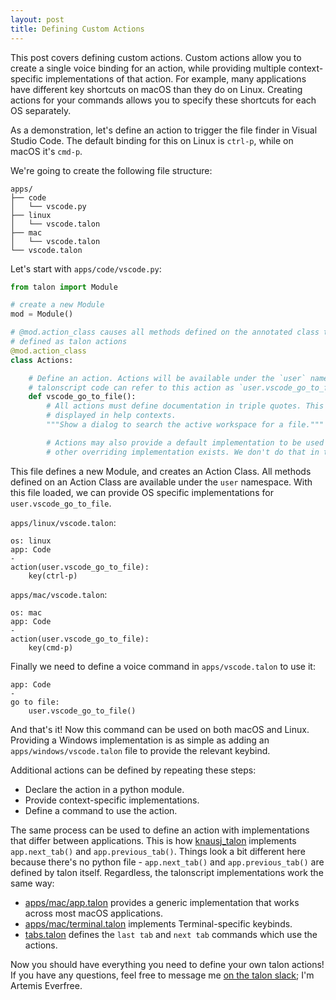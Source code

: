 ```yaml
---
layout: post
title: Defining Custom Actions
---
```


This post covers defining custom actions. Custom actions allow you to create a single voice binding for an action, while providing multiple context-specific implementations of that action. For example, many applications have different key shortcuts on macOS than they do on Linux. Creating actions for your commands allows you to specify these shortcuts for each OS separately.

As a demonstration, let's define an action to trigger the file finder in Visual Studio Code. The default binding for this on Linux is `ctrl-p`, while on macOS it's `cmd-p`.

We're going to create the following file structure:

```
apps/
├── code
│   └── vscode.py
├── linux
│   └── vscode.talon
├── mac
│   └── vscode.talon
└── vscode.talon
```

Let's start with `apps/code/vscode.py`:

```python
from talon import Module

# create a new Module
mod = Module()

# @mod.action_class causes all methods defined on the annotated class to be
# defined as talon actions
@mod.action_class
class Actions:

    # Define an action. Actions will be available under the `user` namespace.
    # talonscript code can refer to this action as `user.vscode_go_to_file`.
    def vscode_go_to_file():
        # All actions must define documentation in triple quotes. This is
        # displayed in help contexts.
        """Show a dialog to search the active workspace for a file."""

        # Actions may also provide a default implementation to be used if no
        # other overriding implementation exists. We don't do that in this case.
```

This file defines a new Module, and creates an Action Class. All methods defined on an Action Class are available under the `user` namespace. With this file loaded, we can provide OS specific implementations for `user.vscode_go_to_file`.

`apps/linux/vscode.talon`:

```
os: linux
app: Code
-
action(user.vscode_go_to_file):
    key(ctrl-p)
```

`apps/mac/vscode.talon`:

```
os: mac
app: Code
-
action(user.vscode_go_to_file):
    key(cmd-p)
```

Finally we need to define a voice command in `apps/vscode.talon` to use it:

```
app: Code
-
go to file:
    user.vscode_go_to_file()
```

And that's it! Now this command can be used on both macOS and Linux. Providing a Windows implementation is as simple as adding an `apps/windows/vscode.talon` file to provide the relevant keybind.

Additional actions can be defined by repeating these steps:

- Declare the action in a python module.
- Provide context-specific implementations.
- Define a command to use the action.

The same process can be used to define an action with implementations that differ between applications. This is how [knausj_talon](https://github.com/knausj85/knausj_talon) implements `app.next_tab()` and `app.previous_tab()`. Things look a bit different here because there's no python file - `app.next_tab()` and `app.previous_tab()` are defined by talon itself. Regardless, the talonscript implementations work the same way:

- [apps/mac/app.talon](https://github.com/knausj85/knausj_talon/blob/16ff5c6c548f375bc2dcb87bbe7c14200e01b5f7/apps/mac/app.talon#L12) provides a generic implementation that works across most macOS applications.
- [apps/mac/terminal.talon](https://github.com/knausj85/knausj_talon/blob/16ff5c6c548f375bc2dcb87bbe7c14200e01b5f7/apps/mac/terminal.talon#L13) implements Terminal-specific keybinds.
- [tabs.talon](https://github.com/knausj85/knausj_talon/blob/16ff5c6c548f375bc2dcb87bbe7c14200e01b5f7/misc/tabs.talon#L15) defines the `last tab` and `next tab` commands which use the actions.

Now you should have everything you need to define your own talon actions! If you have any questions, feel free to message me [on the talon slack](https://talonvoice.slack.com); I'm Artemis Everfree.
